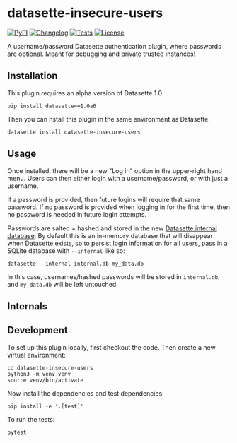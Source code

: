 # datasette-insecure-users

[![PyPI](https://img.shields.io/pypi/v/datasette-insecure-users.svg)](https://pypi.org/project/datasette-insecure-users/)
[![Changelog](https://img.shields.io/github/v/release/datasette/datasette-insecure-users?include_prereleases&label=changelog)](https://github.com/datasette/datasette-insecure-users/releases)
[![Tests](https://github.com/datasette/datasette-insecure-users/workflows/Test/badge.svg)](https://github.com/datasette/datasette-insecure-users/actions?query=workflow%3ATest)
[![License](https://img.shields.io/badge/license-Apache%202.0-blue.svg)](https://github.com/datasette/datasette-insecure-users/blob/main/LICENSE)

A username/password Datasette authentication plugin, where passwords are optional. Meant for debugging and private trusted instances!

## Installation

This plugin requires an alpha version of Datasette 1.0.

    pip install datasette==1.0a6

Then you can nstall this plugin in the same environment as Datasette.

    datasette install datasette-insecure-users

## Usage

Once installed, there will be a new "Log in" option in the upper-right hand menu. Users can then either login with a username/password, or with just a username.

If a password is provided, then future logins will require that same password. If no password is provided when logging in for the first time, then no password is needed in future login attempts.

Passwords are salted + hashed and stored in the new [Datasette internal database](https://docs.datasette.io/en/latest/internals.html#datasette-s-internal-database). By default this is an in-memory database that will disappear when Datasette exists, so to persist login information for all users, pass in a SQLite database with `--internal` like so:

    datasette --internal internal.db my_data.db

In this case, usernames/hashed passwords will be stored in `internal.db`, and `my_data.db` will be left untouched.

## Internals

## Development

To set up this plugin locally, first checkout the code. Then create a new virtual environment:

    cd datasette-insecure-users
    python3 -m venv venv
    source venv/bin/activate

Now install the dependencies and test dependencies:

    pip install -e '.[test]'

To run the tests:

    pytest
